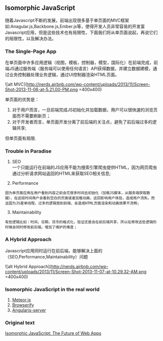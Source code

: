 ## Isomorphic JavaScript
随着Javascript不断的发展，前端出现很多基于单页面的MVC框架如:Anagular.js,Backbone.js,Ember.js等，使得开发人员非常容易的开发富Javascript应用，但是这些技术也有局限性，下面我们将从单页面说起，再说它们的局限性，以及解决办法。

### The Single-Page App

在单页面中许多应用逻辑（视图，模板，控制器，模型，国际化）在前端完成，前端JS通过服务端（服务端可以使用任何语言）API获得数据，并建立数据建模，通过业务控制器处理业务逻辑，通过UI控制器渲染HTML页面。

![alt MVC](http://nerds.airbnb.com/wp-content/uploads/2013/11/Screen-Shot-2013-11-06-at-5.21.00-PM.png =400x400)

单页面的优势是：

  1. 对于用户而言，一旦前端完成JS初始化并加载数据，用户可以很快速的浏览页面而不需要刷新页；
  2. 对于开发者而言，单页面开发分离了前后端的关注点，避免了前后端过多的逻辑共享;
  
但单页面有局限.

### Trouble in Paradise
	
  1. SEO  	
   一个只能运行在前端的JS应用不能为搜索引擎爬虫提供HTML，因为网页爬虫通过分析请求网站返回的HTML来获取SEO相关信息;
  
  2. Performance
  
	因为单页面应用在用户看到内容之前会花很多时间去初始化（加载JS脚本，从服务端获取数据），在这段时间用户会看到空白的页面或者加载动画，这回影响用户体验，造成用户流失。而且因为JS是单线程，过多的逻辑放到前端，会造成HTML页面渲染和动画效果不流畅;
  	
  3. Maintainability
  
  	有些逻辑比如：时间，日期，货币的格式化，验证还是会在前后端共享，所以在修改这些逻辑的时候会同时修改前后端。增加了维护的难度；
  	
### A Hybrid Approach

Javascript应用同时运行在前后端，能够解决上面的（SEO,Performance,Maintainability）问题

![alt Hybrid Approach](http://nerds.airbnb.com/wp-content/uploads/2013/11/Screen-Shot-2013-11-07-at-10.29.32-AM.png =400x400)

### Isomorphic JavaScript in the real world

1. [Meteor.js](https://www.meteor.com/)
2. [Browserify](http://browserify.org/)
3. [Angularjs-server](https://github.com/saymedia/angularjs-server)

### Original text

[Isomorphic JavaScript: The Future of Web Apps](http://nerds.airbnb.com/isomorphic-javascript-future-web-apps/)

